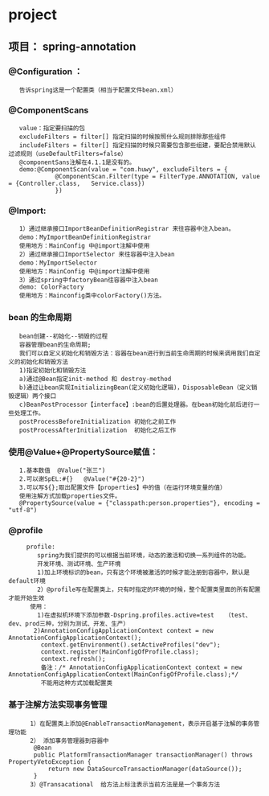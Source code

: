 # project
项目： 
spring-annotation
------------------
### @Configuration ： 
       告诉spring这是一个配置类（相当于配置文件bean.xml）

### @ComponentScans     
       value：指定要扫描的包
       excludeFilters = filter[] 指定扫描的时候按照什么规则排除那些组件
       includeFilters = filter[] 指定扫描的时候只需要包含那些组建，要配合禁用默认过滤规则（useDefaultFilters=false）
       @componentSans注解在4.1.1是没有的。
       demo:@ComponentScan(value = "com.huwy", excludeFilters = {
                 @ComponentScan.Filter(type = FilterType.ANNOTATION, value = {Controller.class,   Service.class})
                 })

### @Import:
       1）通过继承接口ImportBeanDefinitionRegistrar 来往容器中注入bean。
       demo：MyImportBeanDefinitionRegistrar
       使用地方：MainConfig 中@import注解中使用
       2）通过继承接口ImportSelector 来往容器中注入bean
       demo：MyImportSelector
       使用地方：MainConfig 中@import注解中使用
       3）通过spring中factoryBean往容器中注入bean
       demo: ColorFactory
       使用地方：Mainconfig类中colorFactory()方法。

### bean 的生命周期
       bean创建--初始化--销毁的过程
       容器管理bean的生命周期;
       我们可以自定义初始化和销毁方法：容器在bean进行到当前生命周期的时候来调用我们自定义的初始化和销毁方法
       1)指定初始化和销毁方法
       a)通过@Bean指定init-method 和 destroy-method
       b)通过让bean实现InitializingBean(定义初始化逻辑)，DisposableBean（定义销毁逻辑）两个接口
       c)BeanPostProcessor【interface】:bean的后置处理器。在bean初始化前后进行一些处理工作。
       postProcessBeforeInitialization 初始化之前工作
       postProcessAfterInitialization  初始化之后工作  

### 使用@Value+@PropertySource赋值：
       1.基本数值  @Value("张三")
       2.可以谢SpEL:#{}   @Value("#{20-2}")
       3.可以写${};取出配置文件【properties】中的值（在运行环境变量的值）
       使用注解方式加载properties文件。
       @PropertySource(value = {"classpath:person.properties"}, encoding = "utf-8")
### @profile       
         profile:
            spring为我们提供的可以根据当前环境，动态的激活和切换一系列组件的功能。
            开发环境、测试环境、生产环境
            1)加上环境标识的bean，只有这个环境被激活的时候才能注册到容器中，默认是default环境
            2）@profile写在配置类上，只有时指定的环境的时候，整个配置类里面的所有配置才能开始生效  
          使用：
            1)在虚拟机环境下添加参数-Dspring.profiles.active=test   （test、dev、prod三种，分别为测试、开发、生产）
           2)AnnotationConfigApplicationContext context = new AnnotationConfigApplicationContext();
             context.getEnvironment().setActiveProfiles("dev");
             context.register(MainConfigOfProfile.class);
             context.refresh();
             备注：/* AnnotationConfigApplicationContext context = new AnnotationConfigApplicationContext(MainConfigOfProfile.class);*/
             不能用这种方式加载配置类
       
### 基于注解方法实现事务管理
          1）在配置类上添加@EnableTransactionManagement，表示开启基于注解的事务管理功能
          2） 添加事务管理器到容器中
           @Bean
           public PlatformTransactionManager transactionManager() throws PropertyVetoException {
               return new DataSourceTransactionManager(dataSource());
           }
          3）@Transacational  给方法上标注表示当前方法是是一个事务方法
         

